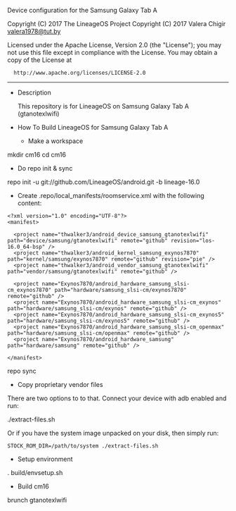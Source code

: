 Device configuration for the Samsung Galaxy Tab A

Copyright (C) 2017 The LineageOS Project
Copyright (C) 2017 Valera Chigir <valera1978@tut.by>

 Licensed under the Apache License, Version 2.0 (the "License");
 you may not use this file except in compliance with the License.
 You may obtain a copy of the License at

      http://www.apache.org/licenses/LICENSE-2.0

------------------------------------------------------------------

* Description

  This repository is for LineageOS on Samsung Galaxy Tab A (gtanotexlwifi)

* How To Build LineageOS for Samsung Galaxy Tab A

  - Make a workspace

mkdir cm16
cd cm16

  - Do repo init & sync

repo init -u git://github.com/LineageOS/android.git -b lineage-16.0

  - Create .repo/local_manifests/roomservice.xml with the following content:

```
<?xml version="1.0" encoding="UTF-8"?>
<manifest>

  <project name="thwalker3/android_device_samsung_gtanotexlwifi" path="device/samsung/gtanotexlwifi" remote="github" revision="los-16.0_64-bsp" />
  <project name="thwalker3/android_kernel_samsung_exynos7870" path="kernel/samsung/exynos7870" remote="github" revision="pie" />
  <project name="thwalker3/android_vendor_samsung_gtanotexlwifi" path="vendor/samsung/gtanotexlwifi" remote="github" />

  <project name="Exynos7870/android_hardware_samsung_slsi-cm_exynos7870" path="hardware/samsung_slsi-cm/exynos7870" remote="github" />
  <project name="Exynos7870/android_hardware_samsung_slsi-cm_exynos" path="hardware/samsung_slsi-cm/exynos" remote="github" />
  <project name="Exynos7870/android_hardware_samsung_slsi-cm_exynos5" path="hardware/samsung_slsi-cm/exynos5" remote="github" />
  <project name="Exynos7870/android_hardware_samsung_slsi-cm_openmax" path="hardware/samsung_slsi-cm/openmax" remote="github" />
  <project name="Exynos7870/android_hardware_samsung" path="hardware/samsung" remote="github" />

</manifest>
```

repo sync

  - Copy proprietary vendor files

  There are two options to to that. Connect your device with adb enabled and run:

./extract-files.sh

  Or if you have the system image unpacked on your disk, then simply run:

    STOCK_ROM_DIR=/path/to/system ./extract-files.sh

  - Setup environment

. build/envsetup.sh

  - Build cm16

brunch gtanotexlwifi
